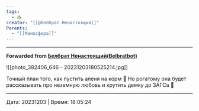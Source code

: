 ```yaml
---
tags:
  - 📥
creator: "[[@Белбрат Ненастоящий]]"
Parents:
  - "[[Маносфера]]"
---
```


***

**Forwarded from [Белбрат Ненастоящий(Belbratbot)](https://t.me/belbrat/3658)**

![[photo_382406_646 - 20231203180525214.jpg]]

Точный план того, как пустить аленя на корм 🦌 Но рогатому она будет рассказывать про неземную любовь и крутить демку до ЗАГСа 🤡

---

Дата: 20231203 | Время: 18:05:24

